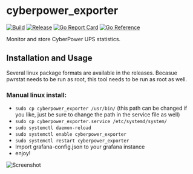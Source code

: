 # cyberpower_exporter
[![Build](https://github.com/kmulvey/cyberpower_exporter/actions/workflows/build.yml/badge.svg)](https://github.com/kmulvey/cyberpower_exporter/actions/workflows/build.yml) [![Release](https://github.com/kmulvey/cyberpower_exporter/actions/workflows/release.yml/badge.svg)](https://github.com/kmulvey/cyberpower_exporter/actions/workflows/release.yml) [![Go Report Card](https://goreportcard.com/badge/github.com/kmulvey/cpwatch)](https://goreportcard.com/report/github.com/kmulvey/cpwatch) [![Go Reference](https://pkg.go.dev/badge/github.com/kmulvey/cpwatch.svg)](https://pkg.go.dev/github.com/kmulvey/cpwatch)

Monitor and store CyberPower UPS statistics.

## Installation and Usage
Several linux package formats are available in the releases. Becasue pwrstat needs to be run as root, this tool needs to be run as root as well. 

### Manual linux install:  
- `sudo cp cyberpower_exporter /usr/bin/` (this path can be changed if you like, just be sure to change the path in the service file as well)
- `sudo cp cyberpower_exporter.service /etc/systemd/system/`
- `sudo systemctl daemon-reload`
- `sudo systemctl enable cyberpower_exporter`
- `sudo systemctl restart cyberpower_exporter`
- Import grafana-config.json to your grafana instance
- enjoy!

![Screenshot](https://github.com/kmulvey/cyberpower_exporter/blob/main/screenshot.jpg?raw=true)
